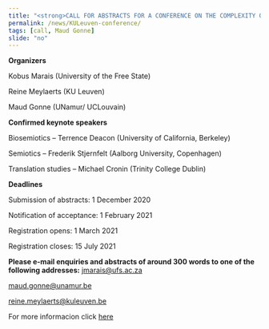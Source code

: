 ```yaml
---
title: "<strong>CALL FOR ABSTRACTS FOR A CONFERENCE ON THE COMPLEXITY OF SOCIAL-CULTURAL EMERGENCE:BIOSEMIOTICS, SEMIOTICS AND TRANSLATION STUDIES. KU Leuven. Bélgica, 26-28 August 2021"
permalink: /news/KULeuven-conference/
tags: [call, Maud Gonne]
slide: "no"
---
```

**Organizers**
  
Kobus Marais (University of the Free State)

Reine Meylaerts (KU Leuven)

Maud Gonne (UNamur/ UCLouvain)

**Confirmed keynote speakers** 

Biosemiotics – Terrence Deacon (University of California, Berkeley) 

Semiotics – Frederik Stjernfelt (Aalborg University, Copenhagen) 

Translation studies – Michael Cronin (Trinity College Dublin) 

**Deadlines**

Submission of abstracts: 1 December 2020 

Notification of acceptance: 1 February 2021 

Registration opens: 1 March 2021

Registration closes: 15 July 2021 

**Please e-mail enquiries and abstracts of around 300 words to one of the following addresses:**
jmarais@ufs.ac.za 

maud.gonne@unamur.be 

reine.meylaerts@kuleuven.be 

For more informacion click [here](https://documentcloud.adobe.com/link/track/?pageNum=3&uri=urn%3Aaaid%3Ascds%3AUS%3A87dc3aa8-8f67-4134-afd7-3f77021f7282)
